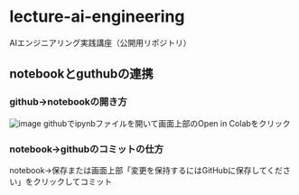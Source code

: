 # lecture-ai-engineering
AIエンジニアリング実践講座（公開用リポジトリ）

## notebookとguthubの連携
### github->notebookの開き方
![image](https://github.com/user-attachments/assets/8cb56e14-a860-4474-9c87-004912a205b5)
githubでipynbファイルを開いて画面上部のOpen in Colabをクリック

### notebook->githubのコミットの仕方
notebook->保存または画面上部「変更を保持するにはGitHubに保存してください」をクリックしてコミット
